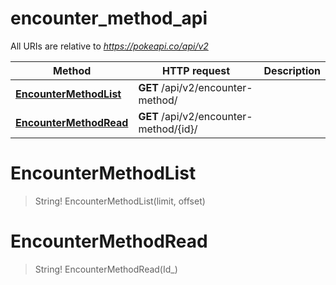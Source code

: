 # encounter_method_api

All URIs are relative to *https://pokeapi.co/api/v2*

Method | HTTP request | Description
------------- | ------------- | -------------
[**EncounterMethodList**](encounter_method_api.md#EncounterMethodList) | **GET** /api/v2/encounter-method/ | 
[**EncounterMethodRead**](encounter_method_api.md#EncounterMethodRead) | **GET** /api/v2/encounter-method/{id}/ | 


<a name="EncounterMethodList"></a>
# **EncounterMethodList**
> String! EncounterMethodList(limit, offset)


<a name="EncounterMethodRead"></a>
# **EncounterMethodRead**
> String! EncounterMethodRead(Id_)


